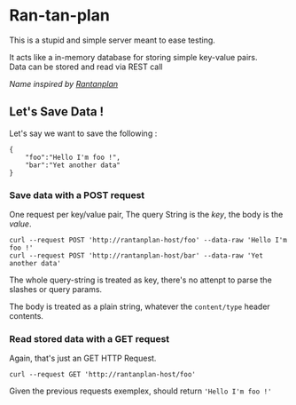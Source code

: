 # Ran-tan-plan

This is a stupid and simple server meant to ease testing.

It acts like a in-memory database for storing simple key-value pairs.  
Data can be stored and read via REST call

*Name inspired by [Rantanplan](https://en.wikipedia.org/wiki/Rantanplan)*

## Let's Save Data !

Let's say we want to save the following :

````
{
    "foo":"Hello I'm foo !",
    "bar":"Yet another data"
}
````

### Save data with a POST request

One request per key/value pair, The query String is the *key*, the body is the *value*.

````
curl --request POST 'http://rantanplan-host/foo' --data-raw 'Hello I'm foo !'
curl --request POST 'http://rantanplan-host/bar' --data-raw 'Yet another data'
````

The whole query-string is treated as key, there's no attenpt to parse the slashes or query params.

The body is treated as a plain string, whatever the `content/type` header contents.


### Read stored data with a GET request

Again, that's just an GET HTTP Request.

````
curl --request GET 'http://rantanplan-host/foo'
````

Given the previous requests exemplex, should return `'Hello I'm foo !'`
